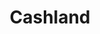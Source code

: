 ---
title: Cashland
slug: cashland
updated-on: '2024-05-30T13:44:31.749Z'
created-on: '2024-05-30T13:41:46.671Z'
published-on: '2024-05-30T13:54:32.469Z'
f_city-state-2:
- cms/city/ozark-al.md
- cms/city/springfield-il.md
- cms/city/streator-il.md
- cms/city/peoria-il.md
- cms/city/goshen-in.md
- cms/city/franklin-in.md
- cms/city/martinsville-in.md
- cms/city/mishawaka-in.md
- cms/city/connersville-in.md
- cms/city/huntington-in.md
- cms/city/warsaw-in.md
- cms/city/frankfort-in.md
- cms/city/hobart-in.md
- cms/city/bend-in.md
- cms/city/grove-in.md
- cms/city/lafayette-in.md
- cms/city/logansport-in.md
- cms/city/kokomo-in.md
- cms/city/muncie-in.md
- cms/city/marion-in.md
- cms/city/albany-in.md
- cms/city/seymour-in.md
- cms/city/anderson-in.md
- cms/city/evansville-in.md
- cms/city/bloomington-in.md
- cms/city/angola-in.md
- cms/city/florence-ky.md
- cms/city/winchester-ky.md
- cms/city/morehead-ky.md
- cms/city/paducah-ky.md
- cms/city/frankfort-ky.md
- cms/city/paris-ky.md
- cms/city/princeton-ky.md
- cms/city/shelbyville-ky.md
- cms/city/henderson-ky.md
- cms/city/lexington-ky.md
- cms/city/danville-ky.md
- cms/city/madisonville-ky.md
- cms/city/hopkinsville-ky.md
- cms/city/hillsdale-mi.md
- cms/city/adrian-mi.md
- cms/city/jackson-mi.md
- cms/city/warren-mi.md
- cms/city/taylor-mi.md
- cms/city/ypsilanti-mi.md
- cms/city/monroe-mi.md
- cms/city/lansing-mi.md
- cms/city/westland-mi.md
- cms/city/hillsboro-oh.md
- cms/city/fostoria-oh.md
- cms/city/sandusky-oh.md
- cms/city/fremont-oh.md
- cms/city/sidney-oh.md
- cms/city/oregon-oh.md
- cms/city/tiffin-oh.md
- cms/city/willowick-oh.md
- cms/city/kenton-oh.md
- cms/city/vernon-oh.md
- cms/city/rittman-oh.md
- cms/city/ashtabula-oh.md
- cms/city/findlay-oh.md
- cms/city/wooster-oh.md
- cms/city/ironton-oh.md
- cms/city/hubbard-oh.md
- cms/city/franklin-oh.md
- cms/city/lebanon-oh.md
- cms/city/bellefontaine-oh.md
- cms/city/wapakoneta-oh.md
- cms/city/cambridge-oh.md
- cms/city/ashland-oh.md
- cms/city/mansfield-oh.md
- cms/city/medina-oh.md
- cms/city/ravenna-oh.md
- cms/city/wilmington-oh.md
- cms/city/georgetown-oh.md
- cms/city/logan-oh.md
- cms/city/steubenville-oh.md
- cms/city/alliance-oh.md
- cms/city/napoleon-oh.md
- cms/city/defiance-oh.md
- cms/city/norwalk-oh.md
- cms/city/westerville-oh.md
- cms/city/reynoldsburg-oh.md
- cms/city/lancaster-oh.md
- cms/city/niles-oh.md
- cms/city/dayton-oh.md
- cms/city/piqua-oh.md
- cms/city/salem-oh.md
- cms/city/springfield-oh.md
- cms/city/lexington-oh.md
- cms/city/zanesville-oh.md
- cms/city/massillon-oh.md
- cms/city/canton-oh.md
- cms/city/warren-oh.md
- cms/city/youngstown-oh.md
- cms/city/middletown-oh.md
- cms/city/milford-oh.md
- cms/city/chesapeake-oh.md
- cms/city/xenia-oh.md
- cms/city/portsmouth-oh.md
- cms/city/london-oh.md
- cms/city/bryan-oh.md
- cms/city/lima-oh.md
- cms/city/marietta-oh.md
- cms/city/hamilton-oh.md
- cms/city/elyria-oh.md
- cms/city/toledo-oh.md
- cms/city/lorain-oh.md
- cms/city/akron-oh.md
- cms/city/fairfield-oh.md
- cms/city/gallipolis-oh.md
- cms/city/belpre-oh.md
- cms/city/barberton-oh.md
- cms/city/louisville-oh.md
- cms/city/delaware-oh.md
- cms/city/fairborn-oh.md
- cms/city/painesville-oh.md
- cms/city/masury-oh.md
- cms/city/vandalia-oh.md
- cms/city/wellston-oh.md
- cms/city/columbiana-oh.md
- cms/city/wheelersburg-oh.md
- cms/city/orrville-oh.md
- cms/city/pomeroy-oh.md
- cms/city/marion-oh.md
- cms/city/eaton-oh.md
- cms/city/bellevue-oh.md
- cms/city/urbana-oh.md
- cms/city/bellaire-oh.md
- cms/city/dover-oh.md
- cms/city/willard-oh.md
- cms/city/tulsa-ok.md
- cms/city/enid-ok.md
- cms/city/sharon-pa.md
- cms/city/altoona-pa.md
- cms/city/canoga-park-ca.md
- cms/city/fort-wayne-in.md
- cms/city/bowling-green-ky.md
- cms/city/madison-heights-mi.md
- cms/city/garden-city-mi.md
- cms/city/sterling-heights-mi.md
- cms/city/bowling-green-oh.md
- cms/city/cuyahoga-falls-oh.md
- cms/city/east-liverpool-oh.md
- cms/city/grove-city-oh.md
- cms/city/van-wert-oh.md
- cms/city/washingto-twp-oh.md
- cms/city/north-las-vegas-nv.md
f_locations:
- cms/payday-loan/cashland-9118.md
- cms/payday-loan/cashland-9119.md
- cms/payday-loan/cashland-9120.md
- cms/payday-loan/cashland-9121.md
- cms/payday-loan/cashland-9122.md
- cms/payday-loan/cashland-9123.md
- cms/payday-loan/cashland-9124.md
- cms/payday-loan/cashland-9125.md
- cms/payday-loan/cashland-9126.md
- cms/payday-loan/cashland-9127.md
- cms/payday-loan/cashland-9128.md
- cms/payday-loan/cashland-9129.md
- cms/payday-loan/cashland-9130.md
- cms/payday-loan/cashland-9131.md
- cms/payday-loan/cashland-9132.md
- cms/payday-loan/cashland-9133.md
- cms/payday-loan/cashland-9134.md
- cms/payday-loan/cashland-9135.md
- cms/payday-loan/cashland-9136.md
- cms/payday-loan/cashland-9137.md
- cms/payday-loan/cashland-9138.md
- cms/payday-loan/cashland-9139.md
- cms/payday-loan/cashland-9140.md
- cms/payday-loan/cashland-9141.md
- cms/payday-loan/cashland-9142.md
- cms/payday-loan/cashland-9143.md
- cms/payday-loan/cashland-9144.md
- cms/payday-loan/cashland-9145.md
- cms/payday-loan/cashland-9146.md
- cms/payday-loan/cashland-9147.md
- cms/payday-loan/cashland-9148.md
- cms/payday-loan/cashland-9149.md
- cms/payday-loan/cashland-9150.md
- cms/payday-loan/cashland-9151.md
- cms/payday-loan/cashland-9152.md
- cms/payday-loan/cashland-9153.md
- cms/payday-loan/cashland-9154.md
- cms/payday-loan/cashland-9155.md
- cms/payday-loan/cashland-9156.md
- cms/payday-loan/cashland-9157.md
- cms/payday-loan/cashland-9158.md
- cms/payday-loan/cashland-9159.md
- cms/payday-loan/cashland-9160.md
- cms/payday-loan/cashland-9161.md
- cms/payday-loan/cashland-9162.md
- cms/payday-loan/cashland-9163.md
- cms/payday-loan/cashland-9164.md
- cms/payday-loan/cashland-9165.md
- cms/payday-loan/cashland-9166.md
- cms/payday-loan/cashland-9167.md
- cms/payday-loan/cashland-9168.md
- cms/payday-loan/cashland-9169.md
- cms/payday-loan/cashland-9170.md
- cms/payday-loan/cashland-9171.md
- cms/payday-loan/cashland-9172.md
- cms/payday-loan/cashland-9173.md
- cms/payday-loan/cashland-9174.md
- cms/payday-loan/cashland-9175.md
- cms/payday-loan/cashland-9176.md
- cms/payday-loan/cashland-9177.md
- cms/payday-loan/cashland-9178.md
- cms/payday-loan/cashland-9179.md
- cms/payday-loan/cashland-9180.md
- cms/payday-loan/cashland-9181.md
- cms/payday-loan/cashland-9182.md
- cms/payday-loan/cashland-9183.md
- cms/payday-loan/cashland-9184.md
- cms/payday-loan/cashland-9185.md
- cms/payday-loan/cashland-9186.md
- cms/payday-loan/cashland-9187.md
- cms/payday-loan/cashland-9188.md
- cms/payday-loan/cashland-9189.md
- cms/payday-loan/cashland-9190.md
- cms/payday-loan/cashland-9191.md
- cms/payday-loan/cashland-9192.md
- cms/payday-loan/cashland-9193.md
- cms/payday-loan/cashland-9194.md
- cms/payday-loan/cashland-9195.md
- cms/payday-loan/cashland-9196.md
- cms/payday-loan/cashland-9197.md
- cms/payday-loan/cashland-9198.md
- cms/payday-loan/cashland-9199.md
- cms/payday-loan/cashland-9200.md
- cms/payday-loan/cashland-9201.md
- cms/payday-loan/cashland-9202.md
- cms/payday-loan/cashland-9203.md
- cms/payday-loan/cashland-9204.md
- cms/payday-loan/cashland-9205.md
- cms/payday-loan/cashland-9206.md
- cms/payday-loan/cashland-9207.md
- cms/payday-loan/cashland-9208.md
- cms/payday-loan/cashland-9209.md
- cms/payday-loan/cashland-9210.md
- cms/payday-loan/cashland-9211.md
- cms/payday-loan/cashland-9212.md
- cms/payday-loan/cashland-9213.md
- cms/payday-loan/cashland-9214.md
- cms/payday-loan/cashland-9215.md
- cms/payday-loan/cashland-9216.md
- cms/payday-loan/cashland-9217.md
- cms/payday-loan/cashland-9218.md
- cms/payday-loan/cashland-9219.md
- cms/payday-loan/cashland-9220.md
- cms/payday-loan/cashland-9221.md
- cms/payday-loan/cashland-9222.md
- cms/payday-loan/cashland-9223.md
- cms/payday-loan/cashland-9224.md
- cms/payday-loan/cashland-9225.md
- cms/payday-loan/cashland-9226.md
- cms/payday-loan/cashland-9227.md
- cms/payday-loan/cashland-9228.md
- cms/payday-loan/cashland-9229.md
- cms/payday-loan/cashland-9230.md
- cms/payday-loan/cashland-9231.md
- cms/payday-loan/cashland-9232.md
- cms/payday-loan/cashland-9233.md
- cms/payday-loan/cashland-9234.md
- cms/payday-loan/cashland-9235.md
- cms/payday-loan/cashland-9236.md
- cms/payday-loan/cashland-9237.md
- cms/payday-loan/cashland-9238.md
- cms/payday-loan/cashland-9239.md
- cms/payday-loan/cashland-9240.md
- cms/payday-loan/cashland-9241.md
- cms/payday-loan/cashland-9242.md
- cms/payday-loan/cashland-9243.md
- cms/payday-loan/cashland-9244.md
- cms/payday-loan/cashland-9245.md
- cms/payday-loan/cashland-9246.md
- cms/payday-loan/cashland-9247.md
- cms/payday-loan/cashland-9248.md
- cms/payday-loan/cashland-9249.md
- cms/payday-loan/cashland-9250.md
- cms/payday-loan/cashland-9251.md
- cms/payday-loan/cashland-9252.md
- cms/payday-loan/cashland-9253.md
- cms/payday-loan/cashland-9254.md
- cms/payday-loan/cashland-9255.md
- cms/payday-loan/cashland-9256.md
- cms/payday-loan/cashland-9257.md
- cms/payday-loan/cashland-9258.md
- cms/payday-loan/cashland-9259.md
- cms/payday-loan/cashland-9260.md
- cms/payday-loan/cashland-9261.md
- cms/payday-loan/cashland-9262.md
- cms/payday-loan/cashland-9263.md
- cms/payday-loan/cashland-9264.md
- cms/payday-loan/cashland-9265.md
- cms/payday-loan/cashland-9266.md
- cms/payday-loan/cashland-9267.md
- cms/payday-loan/cashland-9268.md
- cms/payday-loan/cashland-9269.md
- cms/payday-loan/cashland-9270.md
- cms/payday-loan/cashland-9271.md
- cms/payday-loan/cashland-9272.md
- cms/payday-loan/cashland-9273.md
- cms/payday-loan/cashland-9274.md
- cms/payday-loan/cashland-9275.md
- cms/payday-loan/cashland-9276.md
- cms/payday-loan/cashland-9277.md
- cms/payday-loan/cashland-9278.md
- cms/payday-loan/cashland-9279.md
- cms/payday-loan/cashland-9280.md
- cms/payday-loan/cashland-9281.md
- cms/payday-loan/cashland-9282.md
- cms/payday-loan/cashland-9283.md
- cms/payday-loan/cashland-9284.md
- cms/payday-loan/cashland-9285.md
- cms/payday-loan/cashland-9286.md
- cms/payday-loan/cashland-9287.md
- cms/payday-loan/cashland-9288.md
- cms/payday-loan/cashland-9289.md
- cms/payday-loan/cashland-9290.md
- cms/payday-loan/cashland-9291.md
- cms/payday-loan/cashland-9292.md
- cms/payday-loan/cashland-9293.md
- cms/payday-loan/cashland-9294.md
- cms/payday-loan/cashland-9295.md
- cms/payday-loan/cashland-9296.md
- cms/payday-loan/cashland-9297.md
- cms/payday-loan/cashland-9298.md
- cms/payday-loan/cashland-9299.md
- cms/payday-loan/cashland-9300.md
- cms/payday-loan/cashland-9301.md
- cms/payday-loan/cashland-9302.md
- cms/payday-loan/cashland-9303.md
- cms/payday-loan/cashland-9304.md
- cms/payday-loan/cashland-9305.md
- cms/payday-loan/cashland-9306.md
- cms/payday-loan/cashland-9307.md
- cms/payday-loan/cashland-9308.md
- cms/payday-loan/cashland-9309.md
- cms/payday-loan/cashland-9310.md
- cms/payday-loan/cashland-9311.md
- cms/payday-loan/cashland-9312.md
- cms/payday-loan/cashland-9313.md
- cms/payday-loan/cashland-9314.md
- cms/payday-loan/cashland-9315.md
- cms/payday-loan/cashland-9316.md
- cms/payday-loan/cashland-9317.md
- cms/payday-loan/cashland-9318.md
- cms/payday-loan/cashland-9319.md
- cms/payday-loan/cashland-9320.md
- cms/payday-loan/cashland-9321.md
- cms/payday-loan/cashland-9322.md
- cms/payday-loan/cashland-9323.md
- cms/payday-loan/cashland-9324.md
- cms/payday-loan/cashland-9325.md
- cms/payday-loan/cashland-9326.md
- cms/payday-loan/cashland-9327.md
- cms/payday-loan/cashland-9328.md
- cms/payday-loan/cashland-9329.md
- cms/payday-loan/cashland-9330.md
- cms/payday-loan/cashland-9331.md
- cms/payday-loan/cashland-9332.md
- cms/payday-loan/cashland-9333.md
- cms/payday-loan/cashland-9334.md
- cms/payday-loan/cashland-9335.md
- cms/payday-loan/cashland-9336.md
- cms/payday-loan/cashland-9337.md
- cms/payday-loan/cashland-9338.md
- cms/payday-loan/cashland-9339.md
- cms/payday-loan/cashland-9340.md
- cms/payday-loan/cashland-9341.md
- cms/payday-loan/cashland-9342.md
- cms/payday-loan/cashland-9343.md
- cms/payday-loan/cashland-9344.md
- cms/payday-loan/cashland-9345.md
- cms/payday-loan/cashland-9346.md
- cms/payday-loan/cashland-9347.md
- cms/payday-loan/cashland-9348.md
- cms/payday-loan/cashland-9349.md
- cms/payday-loan/cashland-9350.md
- cms/payday-loan/cashland-9351.md
- cms/payday-loan/cashland-9352.md
- cms/payday-loan/cashland-9353.md
- cms/payday-loan/cashland-9354.md
- cms/payday-loan/cashland-9355.md
- cms/payday-loan/cashland-9356.md
- cms/payday-loan/cashland-9357.md
- cms/payday-loan/cashland-9358.md
- cms/payday-loan/cashland-9359.md
- cms/payday-loan/cashland-9360.md
f_states:
- cms/state/alabama.md
- cms/state/illinois.md
- cms/state/indiana.md
- cms/state/kentucky.md
- cms/state/michigan.md
- cms/state/ohio.md
- cms/state/oklahoma.md
- cms/state/pennsylvania.md
- cms/state/california.md
- cms/state/nevada.md
layout: '[company].html'
tags: company
---